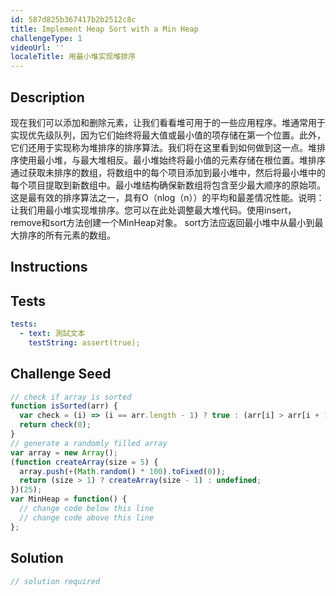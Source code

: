 ```yaml
---
id: 587d825b367417b2b2512c8c
title: Implement Heap Sort with a Min Heap
challengeType: 1
videoUrl: ''
localeTitle: 用最小堆实现堆排序
---
```


## Description
<section id="description">现在我们可以添加和删除元素，让我们看看堆可用于的一些应用程序。堆通常用于实现优先级队列，因为它们始终将最大值或最小值的项存储在第一个位置。此外，它们还用于实现称为堆排序的排序算法。我们将在这里看到如何做到这一点。堆排序使用最小堆，与最大堆相反。最小堆始终将最小值的元素存储在根位置。堆排序通过获取未排序的数组，将数组中的每个项目添加到最小堆中，然后将最小堆中的每个项目提取到新数组中。最小堆结构确保新数组将包含至少最大顺序的原始项。这是最有效的排序算法之一，具有O（nlog（n））的平均和最差情况性能。说明：让我们用最小堆实现堆排序。您可以在此处调整最大堆代码。使用insert，remove和sort方法创建一个MinHeap对象。 sort方法应返回最小堆中从最小到最大排序的所有元素的数组。 </section>

## Instructions
<section id="instructions">
</section>

## Tests
<section id='tests'>

```yml
tests:
  - text: 測試文本
    testString: assert(true);

```

</section>

## Challenge Seed
<section id='challengeSeed'>

<div id='js-seed'>

```js
// check if array is sorted
function isSorted(arr) {
  var check = (i) => (i == arr.length - 1) ? true : (arr[i] > arr[i + 1]) ? false : check(i + 1);
  return check(0);
}
// generate a randomly filled array
var array = new Array();
(function createArray(size = 5) {
  array.push(+(Math.random() * 100).toFixed(0));
  return (size > 1) ? createArray(size - 1) : undefined;
})(25);
var MinHeap = function() {
  // change code below this line
  // change code above this line
};

```

</div>



</section>

## Solution
<section id='solution'>

```js
// solution required
```
</section>

